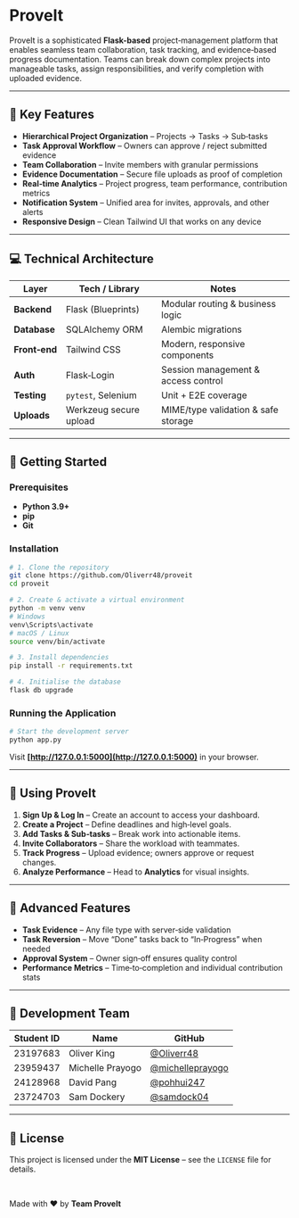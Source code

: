 # ProveIt

ProveIt is a sophisticated **Flask-based** project‑management platform that enables seamless team collaboration, task tracking, and evidence‑based progress documentation. Teams can break down complex projects into manageable tasks, assign responsibilities, and verify completion with uploaded evidence.

---

## 🌟 Key Features

* **Hierarchical Project Organization** – Projects → Tasks → Sub‑tasks
* **Task Approval Workflow** – Owners can approve / reject submitted evidence
* **Team Collaboration** – Invite members with granular permissions
* **Evidence Documentation** – Secure file uploads as proof of completion
* **Real‑time Analytics** – Project progress, team performance, contribution metrics
* **Notification System** – Unified area for invites, approvals, and other alerts
* **Responsive Design** – Clean Tailwind UI that works on any device

---

## 💻 Technical Architecture

| Layer         | Tech / Library         | Notes                               |
| ------------- | ---------------------- | ----------------------------------- |
| **Backend**   | Flask (Blueprints)     | Modular routing & business logic    |
| **Database**  | SQLAlchemy ORM         | Alembic migrations                  |
| **Front‑end** | Tailwind CSS           | Modern, responsive components       |
| **Auth**      | Flask‑Login            | Session management & access control |
| **Testing**   | `pytest`, Selenium     | Unit + E2E coverage                 |
| **Uploads**   | Werkzeug secure upload | MIME/type validation & safe storage |

---

## 🚀 Getting Started

### Prerequisites

* **Python 3.9+**
* **pip**
* **Git**

### Installation

```bash
# 1. Clone the repository
git clone https://github.com/Oliverr48/proveit
cd proveit

# 2. Create & activate a virtual environment
python -m venv venv
# Windows
venv\Scripts\activate
# macOS / Linux
source venv/bin/activate

# 3. Install dependencies
pip install -r requirements.txt

# 4. Initialise the database
flask db upgrade
```

### Running the Application

```bash
# Start the development server
python app.py
```

Visit **[http://127.0.0.1:5000](http://127.0.0.1:5000)** in your browser.

---

## 📱 Using ProveIt

1. **Sign Up & Log In** – Create an account to access your dashboard.
2. **Create a Project** – Define deadlines and high‑level goals.
3. **Add Tasks & Sub‑tasks** – Break work into actionable items.
4. **Invite Collaborators** – Share the workload with teammates.
5. **Track Progress** – Upload evidence; owners approve or request changes.
6. **Analyze Performance** – Head to **Analytics** for visual insights.

---

## 🔧 Advanced Features

* **Task Evidence** – Any file type with server‑side validation
* **Task Reversion** – Move “Done” tasks back to “In‑Progress” when needed
* **Approval System** – Owner sign‑off ensures quality control
* **Performance Metrics** – Time‑to‑completion and individual contribution stats

---

## 👥 Development Team

| Student ID | Name             | GitHub                                                 |
| ---------- | ---------------- | ------------------------------------------------------ |
| 23197683   | Oliver King      | [@Oliverr48](https://github.com/Oliverr48)             |
| 23959437   | Michelle Prayogo | [@michelleprayogo](https://github.com/michelleprayogo) |
| 24128968   | David Pang       | [@pohhui247](https://github.com/pohhui247)             |
| 23724703   | Sam Dockery      | [@samdock04](https://github.com/samdock04)             |

---

## 📄 License

This project is licensed under the **MIT License** – see the `LICENSE` file for details.

<br/>

Made with ❤️ by **Team ProveIt**
